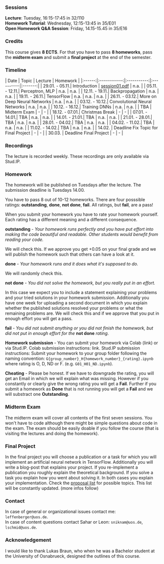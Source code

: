 ### Sessions
**Lecture**: Tuesday, 16:15-17:45 in 32/110  
**Homework Tutorial**: Wednesday, 12:15-13:45 in 35/E01   
**Open Homework Q&A Session**: Friday, 14.15-15.45 in 35/E16

### Credits
This course gives **8 ECTS**. For that you have to pass **8 homeworks**, pass the **midterm exam** and submit a **final project** at the end of the semester.

### Timeline

| Date | Topic | Lecture | Homework |
|:------:|:------------:|:-----------:|:----------:|:-------:|
| 29.01. - 05.11.| Introduction | [session01.pdf](/lectures/session01.pdf) | n.a. |
| 05.11. - 12.11.| Perceptron, MLP | n.a. | n.a. |
| 12.11. - 19.11.| Backpropagation | n.a. | n.a. |
| 19.11. - 26.11.| TensorFlow | n.a. | n.a. | n.a. |
| 26.11. - 03.12.| More on Deep Neural Networks | n.a. | n.a. |
| 03.12. - 10.12.| Convolutional Neural Networks | n.a. | n.a. |
| 10.12. - 16.12.| Training DNNs | n.a. | n.a. |
| TBA | Midterm Exam | - | - |
| 18.12. - 07.01.| Christmas Break | - | - |
| 07.01. - 14.01.| TBA | n.a. | n.a. |
| 14.01. - 21.01.| TBA | n.a. | n.a. |
| 21.01. - 28.01.| TBA | n.a. | n.a. |
| 28.01. - 04.02.| TBA | n.a. | n.a. |
| 04.02. - 11.02.| TBA | n.a. | n.a. |
| 11.02. - 14.02.| TBA | n.a. | n.a. |
| 14.02. | Deadline Fix Topic for Final Project | - | - |
| 30.03. | Deadline Final Project | - | - |

### Recordings
The lecture is recorded weekly. These recordings are only available via Stud.IP.

### Homework
The homework will be published on Tuesdays after the lecture. The submission deadline is Tuesdays 14.00.

You have to pass 8 out of 10-12 homeworks. There are four posssible ratings: **outstanding**, **done**, **not done**, **fail**. All ratings, but **fail**, are a pass!   

When you submit your homework you have to rate your homework yourself. Each rating has a different meaning and a different consequence.

**outstanding** - *Your homework runs perfectly and you have put effort into making the code beautiful and readable. Other students would benefit from reading your code.*    

We will check this. If we approve you get +0.05 on your final grade and we will publish the homework such that others can have a look at it.

**done** - *Your homework runs and it does what it's supposed to do.*    

We will randomly check this.

**not done** - *You did not solve the homework, but you really put in an effort.*    

In this case we expect you to include a statement explaining your problems and your tried solutions in your homework submission. Additionally you have one week for uploading a second document in which you explain whether the published solutions resolved your problems or what the remaining problems are. We will check this and if we approve that you put in enough effort you will get a pass.

**fail** - *You did not submit anything or you did not finish the homework, but did not put in enough effort for the* **not done** *rating*.

**Homework submission** - You can submit your homework via Colab (link) or via Stud.IP. Colab submission instructions: link. Stud.IP submission instructions: Submit your homework to your group folder following the naming convention: `G{group_number}_H{homework_number}_{rating}.ipynb`   
where rating is O, D, ND or F. (e.g. `G01_H01_ND.ipynb`).

**Cheating** - Please be honest. If we have to downgrade the rating, you will get an Email in which we will explain what was missing. However if you constantly or clearly give the wrong rating you will get a **Fail**. Further if you submit a homework as 
**Done** that is not running you will get a **Fail** and we will substract one **Outstanding**. 

### Midterm Exam
The midterm exam will cover all contents of the first seven sessions. You won't have to code although there might be simple questions about code in the exam. The exam should be easily doable if you follow the course (that is visiting the lectures and doing the homework).

### Final Project
In the final project you will choose a publication or a task for which you will implement an artificial neural network in TensorFlow. Additionally you will write a blog-post that explains your project. If you re-implement a publication you roughly explain the theoretical background. If you solve a task you explain how you went about solving it. In both cases you explain your implementation. Check the [proposal list](/info-sheets/final-topics-proposals.pdf) for possible topics. This list will be constantly updated. (more infos follow)

### Contact
In case of general or organizational issues contact me: `leffenberger@uos.de`.  
In case of content questions contact Sahar or Leon: `sniknam@uos.de`, `lschmid@uos.de`.

### Acknowledgement
I would like to thank Lukas Braun, who when he was a Bachelor student at the University of Osnabrueck, designed the outlines of this course.